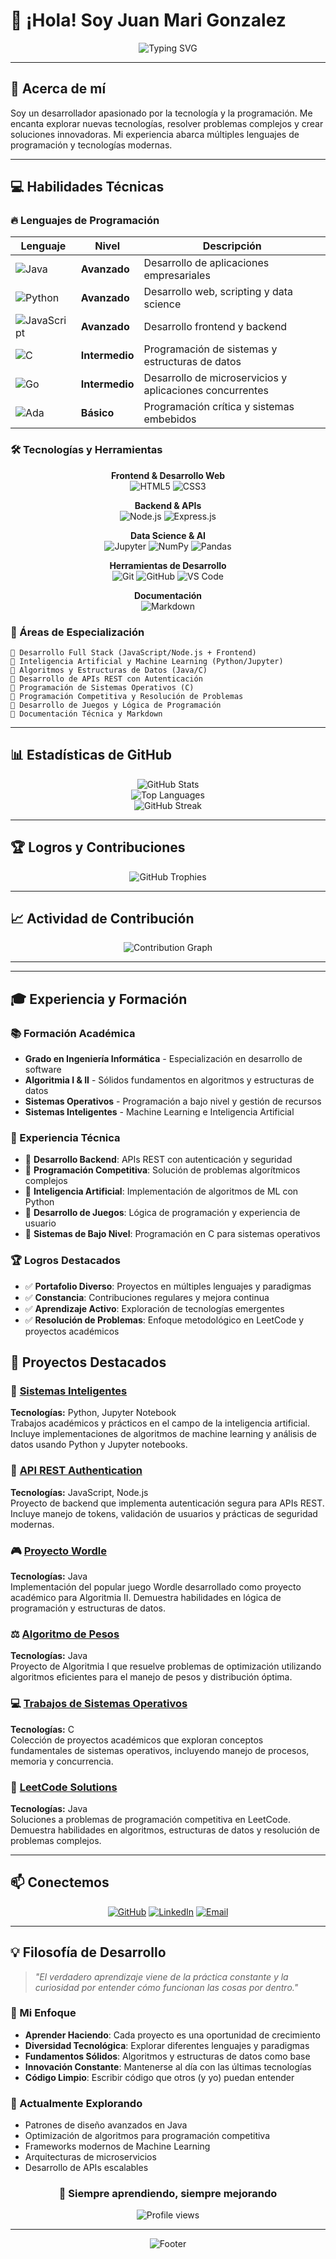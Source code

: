 # 👋 ¡Hola! Soy Juan Mari Gonzalez

<div align="center">
  <img src="https://readme-typing-svg.herokuapp.com?font=Fira+Code&size=22&duration=3000&pause=1000&color=2F81F7&center=true&vCenter=true&width=435&lines=Desarrollador+Full+Stack;Apasionado+por+la+Tecnología;Siempre+Aprendiendo" alt="Typing SVG" />
</div>

---

## 🚀 Acerca de mí

Soy un desarrollador apasionado por la tecnología y la programación. Me encanta explorar nuevas tecnologías, resolver problemas complejos y crear soluciones innovadoras. Mi experiencia abarca múltiples lenguajes de programación y tecnologías modernas.

---

## 💻 Habilidades Técnicas

### 🔥 Lenguajes de Programación

<div align="center">

| Lenguaje | Nivel | Descripción |
|----------|-------|-------------|
| <img src="https://img.shields.io/badge/Java-ED8B00?style=for-the-badge&logo=openjdk&logoColor=white" alt="Java"/> | **Avanzado** | Desarrollo de aplicaciones empresariales |
| <img src="https://img.shields.io/badge/Python-3776AB?style=for-the-badge&logo=python&logoColor=white" alt="Python"/> | **Avanzado** | Desarrollo web, scripting y data science |
| <img src="https://img.shields.io/badge/JavaScript-F7DF1E?style=for-the-badge&logo=javascript&logoColor=black" alt="JavaScript"/> | **Avanzado** | Desarrollo frontend y backend |
| <img src="https://img.shields.io/badge/C-00599C?style=for-the-badge&logo=c&logoColor=white" alt="C"/> | **Intermedio** | Programación de sistemas y estructuras de datos |
| <img src="https://img.shields.io/badge/Go-00ADD8?style=for-the-badge&logo=go&logoColor=white" alt="Go"/> | **Intermedio** | Desarrollo de microservicios y aplicaciones concurrentes |
| <img src="https://img.shields.io/badge/Ada-02599C?style=for-the-badge&logo=ada&logoColor=white" alt="Ada"/> | **Básico** | Programación crítica y sistemas embebidos |

</div>

### 🛠️ Tecnologías y Herramientas

<div align="center">

**Frontend & Desarrollo Web**  
<img src="https://img.shields.io/badge/HTML5-E34F26?style=for-the-badge&logo=html5&logoColor=white" alt="HTML5"/>
<img src="https://img.shields.io/badge/CSS3-1572B6?style=for-the-badge&logo=css3&logoColor=white" alt="CSS3"/>

**Backend & APIs**  
<img src="https://img.shields.io/badge/Node.js-43853D?style=for-the-badge&logo=node.js&logoColor=white" alt="Node.js"/>
<img src="https://img.shields.io/badge/Express.js-404D59?style=for-the-badge&logo=express&logoColor=white" alt="Express.js"/>

**Data Science & AI**  
<img src="https://img.shields.io/badge/Jupyter-F37626?style=for-the-badge&logo=jupyter&logoColor=white" alt="Jupyter"/>
<img src="https://img.shields.io/badge/NumPy-013243?style=for-the-badge&logo=numpy&logoColor=white" alt="NumPy"/>
<img src="https://img.shields.io/badge/Pandas-150458?style=for-the-badge&logo=pandas&logoColor=white" alt="Pandas"/>

**Herramientas de Desarrollo**  
<img src="https://img.shields.io/badge/Git-F05032?style=for-the-badge&logo=git&logoColor=white" alt="Git"/>
<img src="https://img.shields.io/badge/GitHub-100000?style=for-the-badge&logo=github&logoColor=white" alt="GitHub"/>
<img src="https://img.shields.io/badge/VS%20Code-007ACC?style=for-the-badge&logo=visual-studio-code&logoColor=white" alt="VS Code"/>

**Documentación**  
<img src="https://img.shields.io/badge/Markdown-000000?style=for-the-badge&logo=markdown&logoColor=white" alt="Markdown"/>

</div>

### 🎯 Áreas de Especialización

```
🔹 Desarrollo Full Stack (JavaScript/Node.js + Frontend)
🔹 Inteligencia Artificial y Machine Learning (Python/Jupyter)
🔹 Algoritmos y Estructuras de Datos (Java/C)
🔹 Desarrollo de APIs REST con Autenticación
🔹 Programación de Sistemas Operativos (C)
🔹 Programación Competitiva y Resolución de Problemas
🔹 Desarrollo de Juegos y Lógica de Programación
🔹 Documentación Técnica y Markdown
```

---

## 📊 Estadísticas de GitHub

<div align="center">
  <img src="https://github-readme-stats.vercel.app/api?username=juanto67&show_icons=true&theme=tokyonight&hide_border=true&count_private=true" alt="GitHub Stats"/>
</div>

<div align="center">
  <img src="https://github-readme-stats.vercel.app/api/top-langs/?username=juanto67&layout=compact&theme=tokyonight&hide_border=true" alt="Top Languages"/>
</div>

<div align="center">
  <img src="https://github-readme-streak-stats.herokuapp.com/?user=juanto67&theme=tokyonight&hide_border=true" alt="GitHub Streak"/>
</div>

---

## 🏆 Logros y Contribuciones

<div align="center">
  <img src="https://github-profile-trophy.vercel.app/?username=juanto67&theme=tokyonight&no-frame=true&row=1&column=6" alt="GitHub Trophies"/>
</div>

---

## 📈 Actividad de Contribución

<div align="center">
  <img src="https://github-readme-activity-graph.vercel.app/graph?username=juanto67&theme=tokyo-night&hide_border=true" alt="Contribution Graph"/>
</div>

---

---

## 🎓 Experiencia y Formación

### 📚 Formación Académica
- **Grado en Ingeniería Informática** - Especialización en desarrollo de software
- **Algoritmia I & II** - Sólidos fundamentos en algoritmos y estructuras de datos
- **Sistemas Operativos** - Programación a bajo nivel y gestión de recursos
- **Sistemas Inteligentes** - Machine Learning e Inteligencia Artificial

### 💼 Experiencia Técnica
- 🔹 **Desarrollo Backend**: APIs REST con autenticación y seguridad
- 🔹 **Programación Competitiva**: Solución de problemas algorítmicos complejos
- 🔹 **Inteligencia Artificial**: Implementación de algoritmos de ML con Python
- 🔹 **Desarrollo de Juegos**: Lógica de programación y experiencia de usuario
- 🔹 **Sistemas de Bajo Nivel**: Programación en C para sistemas operativos

### 🏆 Logros Destacados
- ✅ **Portafolio Diverso**: Proyectos en múltiples lenguajes y paradigmas
- ✅ **Constancia**: Contribuciones regulares y mejora continua
- ✅ **Aprendizaje Activo**: Exploración de tecnologías emergentes
- ✅ **Resolución de Problemas**: Enfoque metodológico en LeetCode y proyectos académicos

## 🌟 Proyectos Destacados

### 🎯 [Sistemas Inteligentes](https://github.com/juanto67/Sistemas_Inteligentes)
**Tecnologías:** Python, Jupyter Notebook  
Trabajos académicos y prácticos en el campo de la inteligencia artificial. Incluye implementaciones de algoritmos de machine learning y análisis de datos usando Python y Jupyter notebooks.

### 🚀 [API REST Authentication](https://github.com/juanto67/api-rest-auth)
**Tecnologías:** JavaScript, Node.js  
Proyecto de backend que implementa autenticación segura para APIs REST. Incluye manejo de tokens, validación de usuarios y prácticas de seguridad modernas.

### 🎮 [Proyecto Wordle](https://github.com/juanto67/Wordle_proyecto)
**Tecnologías:** Java  
Implementación del popular juego Wordle desarrollado como proyecto académico para Algoritmia II. Demuestra habilidades en lógica de programación y estructuras de datos.

### ⚖️ [Algoritmo de Pesos](https://github.com/juanto67/Algoritmo_pesos)
**Tecnologías:** Java  
Proyecto de Algoritmia I que resuelve problemas de optimización utilizando algoritmos eficientes para el manejo de pesos y distribución óptima.

### 💻 [Trabajos de Sistemas Operativos](https://github.com/juanto67/Trabajos-Sistemas-Operativos-C)
**Tecnologías:** C  
Colección de proyectos académicos que exploran conceptos fundamentales de sistemas operativos, incluyendo manejo de procesos, memoria y concurrencia.

### 🧠 [LeetCode Solutions](https://github.com/juanto67/LeetCode)
**Tecnologías:** Java  
Soluciones a problemas de programación competitiva en LeetCode. Demuestra habilidades en algoritmos, estructuras de datos y resolución de problemas complejos.

---

## 📫 Conectemos

<div align="center">

[![GitHub](https://img.shields.io/badge/GitHub-100000?style=for-the-badge&logo=github&logoColor=white)](https://github.com/juanto67)
[![LinkedIn](https://img.shields.io/badge/LinkedIn-0077B5?style=for-the-badge&logo=linkedin&logoColor=white)](https://linkedin.com/in/juanto67)
[![Email](https://img.shields.io/badge/Email-D14836?style=for-the-badge&logo=gmail&logoColor=white)](mailto:juanto67@example.com)

</div>

---

## 💡 Filosofía de Desarrollo

> *"El verdadero aprendizaje viene de la práctica constante y la curiosidad por entender cómo funcionan las cosas por dentro."*

### 🎯 Mi Enfoque
- **Aprender Haciendo**: Cada proyecto es una oportunidad de crecimiento
- **Diversidad Tecnológica**: Explorar diferentes lenguajes y paradigmas
- **Fundamentos Sólidos**: Algoritmos y estructuras de datos como base
- **Innovación Constante**: Mantenerse al día con las últimas tecnologías
- **Código Limpio**: Escribir código que otros (y yo) puedan entender

### 🌱 Actualmente Explorando
- Patrones de diseño avanzados en Java
- Optimización de algoritmos para programación competitiva
- Frameworks modernos de Machine Learning
- Arquitecturas de microservicios
- Desarrollo de APIs escalables

<div align="center">

### 🎯 Siempre aprendiendo, siempre mejorando

<img src="https://komarev.com/ghpvc/?username=juanto67&label=Visitas%20al%20perfil&color=0e75b6&style=flat" alt="Profile views"/>

</div>

---

<div align="center">
  <img src="https://capsule-render.vercel.app/api?type=waving&color=gradient&height=100&section=footer" alt="Footer"/>
</div>
